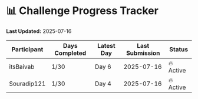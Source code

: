 # 📊 Challenge Progress Tracker

**Last Updated:** 2025-07-16

| Participant | Days Completed | Latest Day | Last Submission | Status |
|-------------|----------------|------------|-----------------|--------|
| itsBaivab | 1/30 | Day 6 | 2025-07-16 | 🔥 Active |
| Souradip121 | 1/30 | Day 4 | 2025-07-16 | 🔥 Active |
